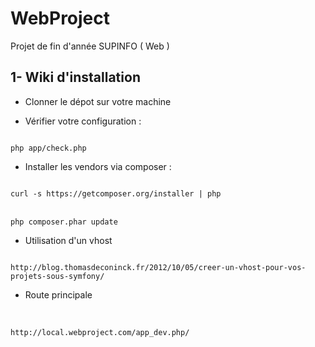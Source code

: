 WebProject
==========

Projet de fin d'année SUPINFO ( Web )


<h2>1- Wiki d'installation</H2>

- Clonner le dépot sur votre machine

- Vérifier votre configuration :<br />
<code>
php app/check.php
</code>

- Installer les vendors via composer :<br />
<code>
curl -s https://getcomposer.org/installer | php
</code>
<br />
<code>
php composer.phar update
</code>

- Utilisation d'un vhost<br />
<code>
http://blog.thomasdeconinck.fr/2012/10/05/creer-un-vhost-pour-vos-projets-sous-symfony/
</code>

- Route principale
<br />
<code>
http://local.webproject.com/app_dev.php/
</code>

